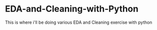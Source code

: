 # EDA-and-Cleaning-with-Python
This is where i'll be doing various EDA and Cleaning exercise with python
